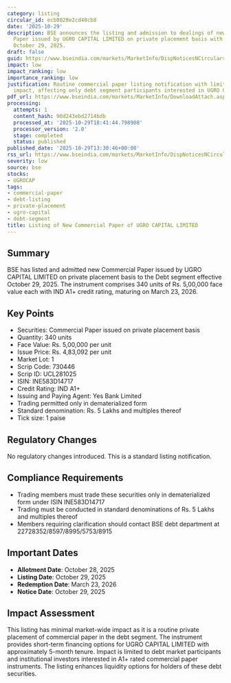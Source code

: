 ```yaml
---
category: listing
circular_id: ecb8028e2cd40cb8
date: '2025-10-29'
description: BSE announces the listing and admission to dealings of new Commercial
  Paper issued by UGRO CAPITAL LIMITED on private placement basis with effect from
  October 29, 2025.
draft: false
guid: https://www.bseindia.com/markets/MarketInfo/DispNoticesNCirculars.aspx?Noticeid={BD0ECB2A-1BE9-4E1E-9FE3-C6766275C234}&noticeno=20251029-37&dt=10/29/2025&icount=37&totcount=60&flag=0
impact: low
impact_ranking: low
importance_ranking: low
justification: Routine commercial paper listing notification with limited market-wide
  impact, affecting only debt segment participants interested in UGRO CAPITAL instruments
pdf_url: https://www.bseindia.com/markets/MarketInfo/DownloadAttach.aspx?id=20251029-37&attachedId=
processing:
  attempts: 1
  content_hash: 90d243ebd2714bdb
  processed_at: '2025-10-29T18:41:44.798908'
  processor_version: '2.0'
  stage: completed
  status: published
published_date: '2025-10-29T13:30:46+00:00'
rss_url: https://www.bseindia.com/markets/MarketInfo/DispNoticesNCirculars.aspx?Noticeid={BD0ECB2A-1BE9-4E1E-9FE3-C6766275C234}&noticeno=20251029-37&dt=10/29/2025&icount=37&totcount=60&flag=0
severity: low
source: bse
stocks:
- UGROCAP
tags:
- commercial-paper
- debt-listing
- private-placement
- ugro-capital
- debt-segment
title: Listing of New Commercial Paper of UGRO CAPITAL LIMITED
---
```


## Summary

BSE has listed and admitted new Commercial Paper issued by UGRO CAPITAL LIMITED on private placement basis to the Debt segment effective October 29, 2025. The instrument comprises 340 units of Rs. 5,00,000 face value each with IND A1+ credit rating, maturing on March 23, 2026.

## Key Points

- Securities: Commercial Paper issued on private placement basis
- Quantity: 340 units
- Face Value: Rs. 5,00,000 per unit
- Issue Price: Rs. 4,83,092 per unit
- Market Lot: 1
- Scrip Code: 730446
- Scrip ID: UCL281025
- ISIN: INE583D14717
- Credit Rating: IND A1+
- Issuing and Paying Agent: Yes Bank Limited
- Trading permitted only in dematerialized form
- Standard denomination: Rs. 5 Lakhs and multiples thereof
- Tick size: 1 paise

## Regulatory Changes

No regulatory changes introduced. This is a standard listing notification.

## Compliance Requirements

- Trading members must trade these securities only in dematerialized form under ISIN INE583D14717
- Trading must be conducted in standard denominations of Rs. 5 Lakhs and multiples thereof
- Members requiring clarification should contact BSE debt department at 22728352/8597/8995/5753/8915

## Important Dates

- **Allotment Date**: October 28, 2025
- **Listing Date**: October 29, 2025
- **Redemption Date**: March 23, 2026
- **Notice Date**: October 29, 2025

## Impact Assessment

This listing has minimal market-wide impact as it is a routine private placement of commercial paper in the debt segment. The instrument provides short-term financing options for UGRO CAPITAL LIMITED with approximately 5-month tenure. Impact is limited to debt market participants and institutional investors interested in A1+ rated commercial paper instruments. The listing enhances liquidity options for holders of these debt securities.